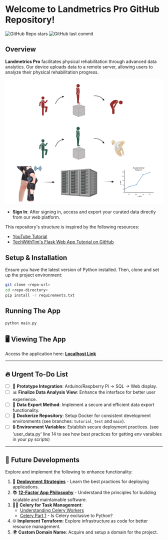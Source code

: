# Welcome to Landmetrics Pro GitHub Repository!

![GitHub Repo stars](https://img.shields.io/github/stars/zbates1/Landmetrics-Pro?style=social) ![GitHub last commit](https://img.shields.io/github/last-commit/zbates1/Landmetrics-Pro)

## Overview
**Landmetrics Pro** facilitates physical rehabilitation through advanced data analytics. Our device uploads data to a remote server, allowing users to analyze their physical rehabilitation progress.

![Image Alt text](images\landmetrics_concept.png)


- **Sign In**: After signing in, access and export your curated data directly from our web platform.

This repository's structure is inspired by the following resources:
- [YouTube Tutorial](https://www.youtube.com/watch?v=dam0GPOAvVI&list=LL&index=27)
- [TechWithTim's Flask Web App Tutorial on GitHub](https://github.com/techwithtim/Flask-Web-App-Tutorial)

## Setup & Installation

Ensure you have the latest version of Python installed. Then, clone and set up the project environment:

```bash
git clone <repo-url>
cd <repo-directory>
pip install -r requirements.txt
```

## Running The App

```bash
python main.py
```

## 🖥 Viewing The App

Access the application here: [**Localhost Link**](http://127.0.0.1:5000)

---

## 🔥 Urgent To-Do List

- [ ] 🤖 **Prototype Integration**: Arduino/Raspberry Pi → SQL → Web display.
- [ ] 📊 **Finalize Data Analysis View**: Enhance the interface for better user experience.
- [ ] 💾 **Data Export Method**: Implement a secure and efficient data export functionality.
- [ ] 🐳 **Dockerize Repository**: Setup Docker for consistent development environments (see branches: `tutorial_test` and `main`).
- [ ] 🔒 **Environment Variables**: Establish secure deployment practices. (see 'user_data.py' line 14 to see how best practices for getting env varaibles in your py scripts)

---

## 🌟 Future Developments

Explore and implement the following to enhance functionality:

1. 🚀 [**Deployment Strategies**](https://medium.com/@niketl16/best-deployment-strategies-for-application-f4600ed4dd2) - Learn the best practices for deploying applications.
2. 📚 [**12-Factor App Philosophy**](https://12factor.net/) - Understand the principles for building scalable and maintainable software.
3. 🧑‍💻 **Celery for Task Management**:
   - [Understanding Celery Workers](https://ankurdhuriya.medium.com/understanding-celery-workers-concurrency-prefetching-and-heartbeats-85707f28c506)
   - [Celery Part 1](https://medium.com/scalereal/understanding-celery-part-1-why-use-celery-and-what-is-celery-b96bf958cd80) - Is Celery exclusive to Python?
4. 🌐 **Implement Terraform**: Explore infrastructure as code for better resource management.
5. 🌍 **Custom Domain Name**: Acquire and setup a domain for the project.